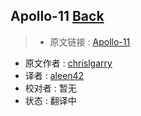 ## Apollo-11 [**Back**](./../translation.md)

> * 原文链接 : [Apollo-11](https://github.com/jwasham/google-interview-university)
* 原文作者 : [chrislgarry](https://github.com/chrislgarry) 
* 译者 : [aleen42](https://github.com/aleen42) 
* 校对者 : 暂无
* 状态 : 翻译中
